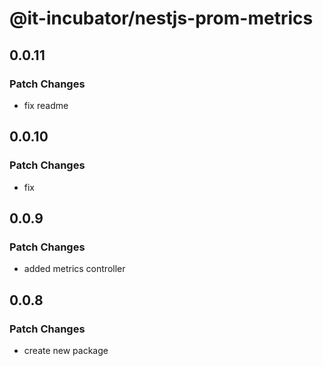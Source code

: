 # @it-incubator/nestjs-prom-metrics

## 0.0.11
### Patch Changes

- fix readme

## 0.0.10
### Patch Changes

- fix

## 0.0.9
### Patch Changes

- added metrics controller

## 0.0.8
### Patch Changes

- create new package
